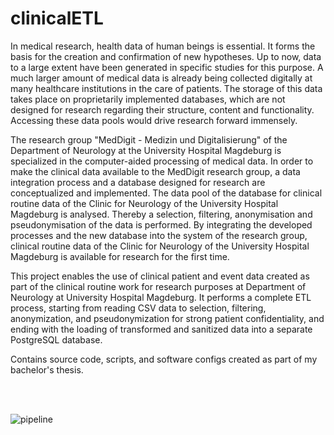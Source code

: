 # clinicalETL
In medical research, health data of human beings is essential. It forms the basis for the creation and confirmation of new hypotheses. Up to now, data to a large extent have been generated in specific studies for this purpose. A much larger amount of medical data is already being collected digitally at many healthcare institutions in the care of patients. The storage of this data takes place on proprietarily implemented databases, which are not designed for research regarding their structure, content and functionality. Accessing these data pools would drive research forward immensely.

The research group "MedDigit - Medizin und Digitalisierung" of the Department of Neurology at the University Hospital Magdeburg is specialized in the computer-aided processing of medical data. In order to make the clinical data available to the MedDigit research group, a data integration process and a database designed for research are conceptualized and implemented. The data pool of the database for clinical routine data of the Clinic for Neurology of the University Hospital Magdeburg is analysed. Thereby a selection, filtering, anonymisation and pseudonymisation of the data is performed. By integrating the developed processes and the new database into the system of the research group, clinical routine data of the Clinic for Neurology of the University Hospital Magdeburg is available for research for the first time.

This project enables the use of clinical patient and event data created as part of the clinical routine work for research purposes at Department of Neurology at University Hospital Magdeburg. It performs a complete ETL process, starting from reading CSV data to selection, filtering, anonymization, and pseudonymization for strong patient confidentiality, and ending with the loading of transformed and sanitized data into a separate PostgreSQL database.  

Contains source code, scripts, and software configs created as part of my bachelor's thesis.

<br/>
<br/>

![pipeline](https://github.com/CuratorCodicis/clinicalETL/assets/146182825/58ec51fd-2f27-4674-ab4e-c7943bd98dc4)

